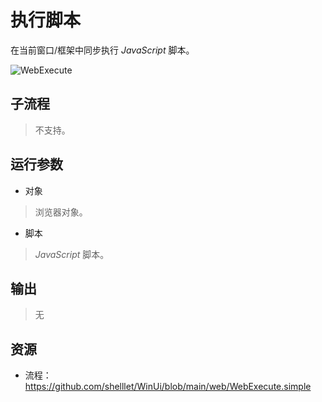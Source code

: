 # 执行脚本 
在当前窗口/框架中同步执行 *JavaScript* 脚本。

![WebExecute](./images/20.png ':size=90%')

## 子流程

> 不支持。

## 运行参数

* 对象
> 浏览器对象。
* 脚本
> *JavaScript* 脚本。 

## 输出
  
>    无


## 资源

* 流程：https://github.com/shelllet/WinUi/blob/main/web/WebExecute.simple



